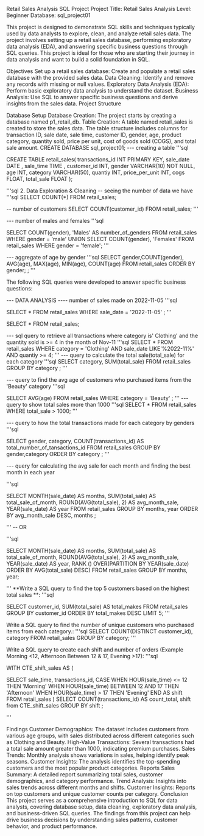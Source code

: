 Retail Sales Analysis SQL Project Project Title: Retail Sales Analysis Level: Beginner Database: sql_project01

This project is designed to demonstrate SQL skills and techniques typically used by data analysts to explore, clean, and analyze retail sales data. The project involves setting up a retail sales database, performing exploratory data analysis (EDA), and answering specific business questions through SQL queries. This project is ideal for those who are starting their journey in data analysis and want to build a solid foundation in SQL.

Objectives Set up a retail sales database: Create and populate a retail sales database with the provided sales data. Data Cleaning: Identify and remove any records with missing or null values. Exploratory Data Analysis (EDA): Perform basic exploratory data analysis to understand the dataset. Business Analysis: Use SQL to answer specific business questions and derive insights from the sales data. Project Structure

Database Setup Database Creation: The project starts by creating a database named p1_retail_db. Table Creation: A table named retail_sales is created to store the sales data. The table structure includes columns for transaction ID, sale date, sale time, customer ID, gender, age, product category, quantity sold, price per unit, cost of goods sold (COGS), and total sale amount. CREATE DATABASE sql_project01;
--- creating a table '''sql

CREATE TABLE retail_sales( transactions_id INT PRIMARY KEY, sale_date DATE , sale_time TIME , customer_id INT, gender VARCHAR(10) NOT NULL, age INT, category VARCHAR(50), quantiy INT, price_per_unit INT, cogs FLOAT, total_sale FLOAT );

'''sql 2. Data Exploration & Cleaning -- seeing the number of data we have '''sql SELECT COUNT(*) FROM retail_sales;

-- number of customers SELECT COUNT(customer_id) FROM retail_sales; '''

--- number of males and females '''sql

SELECT COUNT(gender), 'Males' AS number_of_genders FROM retail_sales WHERE gender = 'male' UNION SELECT COUNT(gender), 'Females' FROM retail_sales WHERE gender = 'female'; '''

--- aggregate of age by gender
'''sql
SELECT gender,COUNT(gender), AVG(age), MAX(age), MIN(age), COUNT(age) FROM retail_sales ORDER BY gender; ; '''

The following SQL queries were developed to answer specific business questions:

--- DATA ANALYSIS ---- number of sales made on 2022-11-05 '''sql

SELECT * FROM retail_sales WHERE sale_date = '2022-11-05' ; '''

SELECT * FROM retail_sales;

--- sql query to retrieve all transactions where category is' Clothing' and the quantity sold is >= 4 in the month of Nov-11 '''sql SELECT * FROM retail_sales WHERE category = 'Clothing' AND sale_date LIKE'%2022-11%' AND quantiy >= 4; ''' --- query to calculate the total sale(total_sale) for each category '''sql SELECT category, SUM(total_sale) FROM retail_sales GROUP BY category ; '''

--- query to find the avg age of customers who purchased items from the 'Beauty' category '''sql

SELECT AVG(age) FROM retail_sales WHERE category = 'Beauty' ; ''' --- query to show total sales more than 1000 '''sql SELECT * FROM retail_sales WHERE total_sale > 1000; '''

--- query to how the total transactions made for each category by genders '''sql

SELECT gender, category, COUNT(transactions_id) AS total_number_of_tansactions_id FROM retail_sales GROUP BY gender,category ORDER BY category ; '''

--- query for calculating the avg sale for each month and finding the best month in each year

'''sql

SELECT MONTH(sale_date) AS months, SUM(total_sale) AS total_sale_of_month, ROUND(AVG(total_sale), 2) AS avg_month_sale, YEAR(sale_date) AS year FROM retail_sales GROUP BY months, year ORDER BY avg_month_sale DESC, months ;

''' -- OR

'''sql

SELECT MONTH(sale_date) AS months, SUM(total_sale) AS total_sale_of_month, ROUND(AVG(total_sale), 2) AS avg_month_sale, YEAR(sale_date) AS year, RANK () OVER(PARTITION BY YEAR(sale_date) ORDER BY AVG(total_sale) DESC) FROM retail_sales GROUP BY months, year;

''' **Write a SQL query to find the top 5 customers based on the highest total sales **: '''sql

SELECT customer_id, SUM(total_sale) AS total_makes FROM retail_sales GROUP BY customer_id ORDER BY total_makes DESC LIMIT 5; '''

Write a SQL query to find the number of unique customers who purchased items from each category.: '''sql SELECT COUNT(DISTINCT customer_id), category FROM retail_sales GROUP BY category; '''

Write a SQL query to create each shift and number of orders (Example Morning <12, Afternoon Between 12 & 17, Evening >17): '''sql

WITH CTE_shift_sales AS (

SELECT sale_time, transactions_id, CASE WHEN HOUR(sale_time) <= 12 THEN 'Morning' WHEN HOUR(sale_time) BETWEEN 12 AND 17 THEN 'Afternoon' WHEN HOUR(sale_time) > 17 THEN 'Evening' END AS shift FROM retail_sales ) SELECT COUNT(transactions_id) AS count_total, shift from CTE_shift_sales GROUP BY shift ;

'''

Findings Customer Demographics: The dataset includes customers from various age groups, with sales distributed across different categories such as Clothing and Beauty. High-Value Transactions: Several transactions had a total sale amount greater than 1000, indicating premium purchases. Sales Trends: Monthly analysis shows variations in sales, helping identify peak seasons. Customer Insights: The analysis identifies the top-spending customers and the most popular product categories. Reports Sales Summary: A detailed report summarizing total sales, customer demographics, and category performance. Trend Analysis: Insights into sales trends across different months and shifts. Customer Insights: Reports on top customers and unique customer counts per category. Conclusion This project serves as a comprehensive introduction to SQL for data analysts, covering database setup, data cleaning, exploratory data analysis, and business-driven SQL queries. The findings from this project can help drive business decisions by understanding sales patterns, customer behavior, and product performance.
